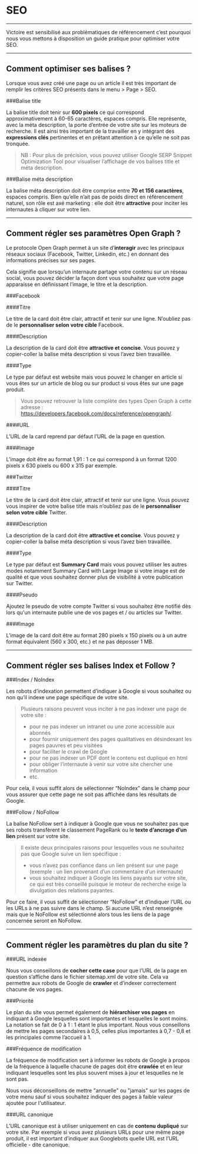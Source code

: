 SEO
===================

----------

Victoire est sensibilisé aux problématiques de référencement c’est pourquoi nous vous mettons à disposition un guide pratique pour optimiser votre SEO.

----------


Comment optimiser ses balises ?
-------------

Lorsque vous avez créé une page ou un article il est très important de remplir les critères SEO présents dans le menu > Page > SEO.

###Balise title


La balise title doit tenir sur **600 pixels** ce qui correspond approximativement à 60-65 caractères, espaces compris. Elle représente, avec la méta description, la porte d’entrée de votre site sur les moteurs de recherche. Il est ainsi très important de la travailler en y intégrant des **expressions clés** pertinentes et en prêtant attention à ce qu’elle ne soit pas tronquée.

> NB : Pour plus de précision, vous pouvez utiliser Google SERP Snippet Optimization Tool pour visualiser l’affichage de vos balises title et méta description.

###Balise méta description

La balise méta description doit être comprise entre **70 et 156 caractères**, espaces compris. Bien qu’elle n’ait pas de poids direct en référencement naturel, son rôle est axé marketing : elle doit être **attractive** pour inciter les internautes à cliquer sur votre lien. 

----------


Comment régler ses paramètres Open Graph ?
-------------

Le protocole Open Graph permet à un site d’**interagir** avec les principaux réseaux sociaux (Facebook, Twitter, Linkedin, etc.) en donnant des informations précises sur ses pages.

Cela signifie que lorsqu’un internaute partage votre contenu sur un réseau social, vous pouvez décider la façon dont vous souhaitez que votre page apparaisse en définissant l’image, le titre et la description.

###Facebook

####Titre

Le titre de la card doit être clair, attractif et tenir sur une ligne. N’oubliez pas de le **personnaliser selon votre cible** Facebook.

####Description

La description de la card doit être **attractive et concise**. Vous pouvez y copier-coller la balise méta description si vous l’avez bien travaillée.

####Type

Le type par défaut est website mais vous pouvez le changer en article si vous êtes sur un article de blog ou sur product si vous êtes sur une page produit.

> Vous pouvez retrouver la liste complète des types Open Graph à cette adresse : 
> https://developers.facebook.com/docs/reference/opengraph/.

####URL

L’URL de la card reprend par défaut l’URL de la page en question.

####Image

L’image doit être au format 1,91 : 1 ce qui correspond à un format 1200 pixels x 630 pixels ou 600 x 315 par exemple.

###Twitter

####Titre

Le titre de la card doit être clair, attractif et tenir sur une ligne. Vous pouvez vous inspirer de votre balise title mais n’oubliez pas de le **personnaliser selon votre cible** Twitter.

####Description

La description de la card doit être **attractive et concise**. Vous pouvez y copier-coller la balise méta description si vous l’avez bien travaillée.

####Type

Le type par défaut est **Summary Card** mais vous pouvez utiliser les autres modes notamment Summary Card with Large Image si votre image est de qualité et que vous souhaitez donner plus de visibilité à votre publication sur Twitter.

####Pseudo 

Ajoutez le pseudo de votre compte Twitter si vous souhaitez être notifié dès lors qu'un internaute publie une de vos pages et / ou articles sur Twitter.

####Image 

L’image de la card doit être au format 280 pixels x 150 pixels ou à un autre format équivalent (560 x 300, etc.) et ne pas déposser 1 MB.


----------


Comment régler ses balises Index et Follow ?
-------------

###Index / NoIndex

Les robots d’indexation permettent d’indiquer à Google si vous souhaitez ou non qu’il indexe une page spécifique de votre site.

> Plusieurs raisons peuvent vous inciter à ne pas indexer une page de votre site :
> 
> * pour ne pas indexer un intranet ou une zone accessible aux abonnés
> * pour fournir uniquement des pages qualitatives en désindexant les pages pauvres et peu visitées
> * pour faciliter le crawl de Google
> * pour ne pas indexer un PDF dont le contenu est dupliqué en html
> * pour obliger l’internaute à venir sur votre site chercher une information
> * etc.

Pour cela, il vous suffit alors de sélectionner “NoIndex” dans le champ pour vous assurer que cette page ne soit pas affichée dans les résultats de Google.

###Follow / NoFollow

La balise NoFollow sert à indiquer à Google que vous ne souhaitez pas que ses robots transfèrent le classement PageRank ou le **texte d’ancrage d’un lien** présent sur votre site. 

> Il existe deux principales raisons pour lesquelles vous ne souhaitez pas que Google suive un lien spécifique :
> 
> * vous n’avez pas confiance dans un lien présent sur une page (exemple : un lien provenant d’un commentaire d’un internaute)
> * vous souhaitez indiquer à Google les liens payants sur votre site, ce qui est très conseillé puisque le moteur de recherche exige la divulgation des relations payantes.

Pour ce faire, il vous suffit de sélectionner “NoFollow” et d’indiquer l’URL ou les URLs à ne pas suivre dans le champ. Si aucune URL n’est renseignée mais que le NoFollow est sélectionné alors tous les liens de la page concernée seront en NoFollow.

----------


Comment régler les paramètres du plan du site ?
-------------

###URL indexée

Nous vous conseillons de **cocher cette case** pour que l’URL de la page en question s’affiche dans le fichier sitemap.xml de votre site. Cela va permettre aux robots de Google de **crawler** et d’indexer correctement chacune de vos pages.

###Priorité

Le plan du site vous permet également de **hiérarchiser vos pages** en indiquant à Google lesquelles sont importantes et lesquelles le sont moins. La notation se fait de 0 à 1 : 1 étant le plus important. Nous vous conseillons de mettre les pages secondaires à 0,5, celles plus importantes à 0,7 - 0,8 et les principales comme l’accueil à 1.

###Fréquence de modification

La fréquence de modification sert à informer les robots de Google à propos de la fréquence à laquelle chacune de pages doit être **crawlée** et en leur indiquant lesquelles sont les plus souvent mises à jour et lesquelles ne le sont pas.

Nous vous déconseillons de mettre "annuelle" ou "jamais" sur les pages de votre menu sauf si vous souhaitez indiquer des pages à faible valeur ajoutée pour l'utilisateur.

###URL canonique

L’URL canonique est à utiliser uniquement en cas de **contenu dupliqué** sur votre site. Par exemple si vous avez plusieurs URLs pour une même page produit, il est important d’indiquer aux Googlebots quelle URL est l’URL officielle - dite canonique.
